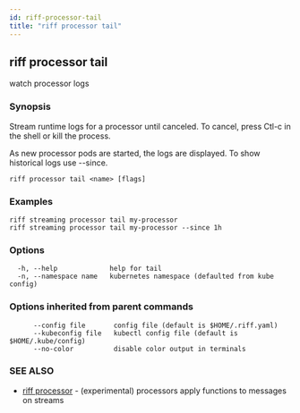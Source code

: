 ```yaml
---
id: riff-processor-tail
title: "riff processor tail"
---
```

## riff processor tail

watch processor logs

### Synopsis

Stream runtime logs for a processor until canceled. To cancel, press Ctl-c in
the shell or kill the process.

As new processor pods are started, the logs are displayed. To show historical
logs use --since.

```
riff processor tail <name> [flags]
```

### Examples

```
riff streaming processor tail my-processor
riff streaming processor tail my-processor --since 1h
```

### Options

```
  -h, --help             help for tail
  -n, --namespace name   kubernetes namespace (defaulted from kube config)
```

### Options inherited from parent commands

```
      --config file       config file (default is $HOME/.riff.yaml)
      --kubeconfig file   kubectl config file (default is $HOME/.kube/config)
      --no-color          disable color output in terminals
```

### SEE ALSO

* [riff processor](riff_processor.md)	 - (experimental) processors apply functions to messages on streams

